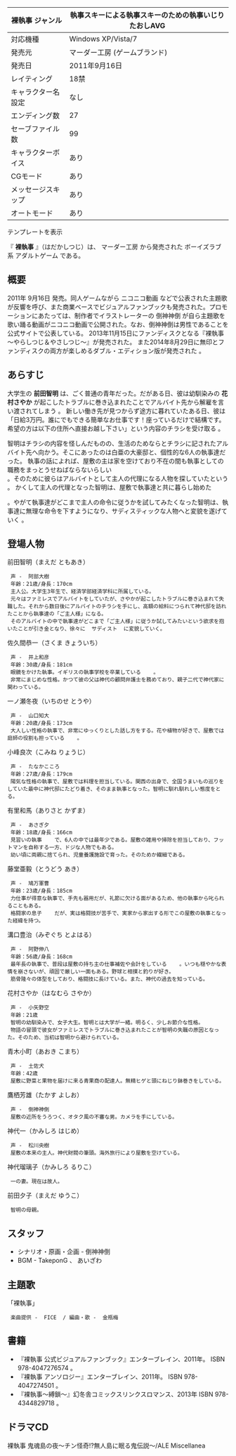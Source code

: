 裸執事  ジャンル  |  執事スキーによる執事スキーのための執事いじりたおしAVG   
---|---  
対応機種  |  Windows XP/Vista/7   
発売元  |  マーダー工房 (ゲームブランド)   
発売日  |  2011年9月16日   
レイティング  |  18禁   
キャラクター名設定  |  なし   
エンディング数  |  27   
セーブファイル数  |  99   
キャラクターボイス  |  あり   
CGモード  |  あり   
メッセージスキップ  |  あり   
オートモード  |  あり   
テンプレートを表示  
  
『 **裸執事** 』（はだかしつじ）は、  マーダー工房  から発売された  ボーイズラブ  系  アダルトゲーム  である。

##  概要  

2011年  9月16日  発売。同人ゲームながら  ニコニコ動画
などで公表された主題歌が反響を呼び、また商業ベースでビジュアルファンブックも発売された。プロモーションにあたっては、制作者でイラストレーターの  倒神神倒
が自ら主題歌を歌い踊る動画がニコニコ動画で公開された。なお、倒神神倒は男性であることを公式サイトで公表している。
2013年11月15日にファンディスクとなる『裸執事～やらしつじ＆やさしつじ～』が発売された。
また2014年8月29日に無印とファンディスクの両方が楽しめるダブル・エディション版が発売された    。

##  あらすじ  

大学生の **前田智明** は、ごく普通の青年だった。だがある日、彼は幼馴染みの **花村さやか**
が起こしたトラブルに巻き込まれたことでアルバイト先から解雇を言い渡されてしまう    。
新しい働き先が見つからず途方に暮れていたある日、彼は「日給3万円。誰にでもできる簡単なお仕事です！座っているだけで結構です。希望の方は以下の住所へ直接お越し下さい」という内容のチラシを受け取る
  。

智明はチラシの内容を怪しんだものの、生活のためならとチラシに記されたアルバイト先へ向かう。そこにあったのは白亜の大豪邸と、個性的な6人の執事達だった。
執事の話によれば、屋敷の主は家を空けており不在の間も執事としての職務をまっとうせねばならないらしい  
。そのために彼らはアルバイトとして主人の代理になる人物を探していたという    。 かくして主人の代理となった智明は、屋敷で執事達と共に暮らし始めた

。やがて執事達がどこまで主人の命令に従うかを試してみたくなった智明は、執事達に無理な命令を下すようになり、サディスティックな人物へと変貌を遂げていく
  。

##  登場人物  

前田智明（まえだ ともあき）

     声 -  阿部大樹 
     年齢：21歳/身長：170cm 
     主人公。大学生3年生で、経済学部経済学科に所属している。 
     元々はファミレスでアルバイトをしていたが、さやかが起こしたトラブルに巻き込まれて失職した。それから数日後にアルバイトのチラシを手にし、高額の給料につられて神代邸を訪れたことから執事達の「ご主人様」になる。 
     そのアルバイトの中で執事達がどこまで「ご主人様」に従うか試してみたいという欲求を抱いたことが引き金となり、徐々に  サディスト  に変貌していく。 
佐久間恭一（さくま きょういち）

     声 -  井上和彦   
     年齢：30歳/身長：181cm 
     眼鏡をかけた執事。イギリスの執事学校を卒業している    。 
     非常にまじめな性格。かつて彼の父は神代の顧問弁護士を務めており、親子二代で神代家に関わっている。 
一ノ瀬冬夜（いちのせ とうや）

     声 -  山口知大 
     年齢：20歳/身長：173cm 
     大人しい性格の執事で、非常にゆっくりとした話し方をする。花や植物が好きで、屋敷では庭師の役割も担っている    。 
小峰良次（こみね りょうじ）

     声 -  たなかこころ 
     年齢：27歳/身長：179cm 
     陽気な性格の執事で、屋敷では料理を担当している。関西の出身で、全国うまいもの巡りをしていた最中に神代邸にたどり着き、そのまま執事となった。智明に馴れ馴れしい態度をとる。 
有里和馬（ありさと かずま）

     声 -  あさぎ夕 
     年齢：18歳/身長：166cm 
     見習いの執事    で、6人の中では最年少である。屋敷の雑用や掃除を担当しており、フットマンを自称する一方、ドジな人物でもある。 
     幼い頃に両親に捨てられ、児童養護施設で育った。そのためか繊細である。 
藤堂亜毅（とうどう あき）

     声 -  鳩万軍曹 
     年齢：23歳/身長：185cm 
     力仕事が得意な執事で、手先も器用だが、礼節に欠ける面があるため、他の執事から叱られることもある。 
     格闘家の息子    だが、実は格闘技が苦手で、実家から家出する形でこの屋敷の執事となった経緯を持つ。 
溝口豊治（みぞぐち とよはる）

     声 -  阿野伸八 
     年齢：56歳/身長：168cm 
     最年長の執事で、普段は屋敷の持ち主の仕事補佐や会計をしている    。いつも穏やかな表情を崩さないが、頑固で厳しい一面もある。野球と相撲と釣りが好き。 
     筋骨隆々の体型をしており、格闘技に長けている。また、神代の過去を知っている。 
花村さやか（はなむら さやか）

     声 -  小矢野空 
     年齢：21歳 
     智明の幼馴染みで、女子大生。智明とは大学が一緒。明るく、少しお節介な性格。 
     物語の冒頭で彼女がファミレスでトラブルに巻き込まれたことが智明の失職の原因となった。そのため、当初は智明から避けられている。 
青木小町（あおき こまち）

     声 -  土佐犬 
     年齢：42歳 
     屋敷に野菜と果物を届けに来る青果商の配達人。無精ヒゲと頭にねじり鉢巻きをしている。 
鷹栖芳雄（たかす よしお）

     声 -  倒神神倒 
     屋敷の近所をうろつく、オタク風の不審な男。カメラを手にしている。 
神代一（かみしろ はじめ）

     声 -  松川央樹 
     屋敷の本来の主人。神代財閥の筆頭。海外旅行により屋敷を空けている。 
神代瑠璃子（かみしろ るりこ）

     一の妻。現在は故人。 
前田夕子（まえだ ゆうこ）

     智明の母親。 

##  スタッフ  

  * シナリオ・原画・企画 -  倒神神倒 
  * BGM -  TakeponG  、  あいざわ 

##  主題歌  

「裸執事」

     楽曲提供 -  FICE  / 編曲・歌 -  金瓶梅 

##  書籍  

  * 『裸執事 公式ビジュアルファンブック』エンターブレイン、2011年。  ISBN 978-4047276574  。 
  * 『裸執事 アンソロジー』エンターブレイン、2011年。  ISBN 978-4047274501  。 
  * 『裸執事～縛鎖～』幻冬舎コミックスリンクスロマンス、2013年  ISBN 978-4344829718  。 

##  ドラマCD  

裸執事 鬼魂島の夜～チン怪奇!?無人島に眠る鬼伝説～/ALE Miscellanea

